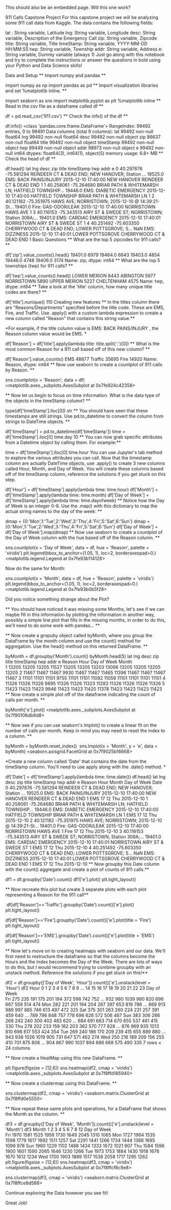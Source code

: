 This should also be an embedded page.  Will this one work?

911 Calls Capstone Project
For this capstone project we will be analyzing some 911 call data from Kaggle. The data contains the following fields:

lat : String variable, Latitude
lng: String variable, Longitude
desc: String variable, Description of the Emergency Call
zip: String variable, Zipcode
title: String variable, Title
timeStamp: String variable, YYYY-MM-DD HH:MM:SS
twp: String variable, Township
addr: String variable, Address
e: String variable, Dummy variable (always 1)
Just go along with this notebook and try to complete the instructions or answer the questions in bold using your Python and Data Science skills!

Data and Setup
** Import numpy and pandas **

import numpy as np
import pandas as pd
** Import visualization libraries and set %matplotlib inline. **

import seaborn as sns
import matplotlib.pyplot as plt
%matplotlib inline
** Read in the csv file as a dataframe called df **

df = pd.read_csv('911.csv')
** Check the info() of the df **

df.info()
<class 'pandas.core.frame.DataFrame'>
RangeIndex: 99492 entries, 0 to 99491
Data columns (total 9 columns):
lat          99492 non-null float64
lng          99492 non-null float64
desc         99492 non-null object
zip          86637 non-null float64
title        99492 non-null object
timeStamp    99492 non-null object
twp          99449 non-null object
addr         98973 non-null object
e            99492 non-null int64
dtypes: float64(3), int64(1), object(5)
memory usage: 6.8+ MB
** Check the head of df **

df.head()
lat	lng	desc	zip	title	timeStamp	twp	addr	e
0	40.297876	-75.581294	REINDEER CT & DEAD END; NEW HANOVER; Station ...	19525.0	EMS: BACK PAINS/INJURY	2015-12-10 17:40:00	NEW HANOVER	REINDEER CT & DEAD END	1
1	40.258061	-75.264680	BRIAR PATH & WHITEMARSH LN; HATFIELD TOWNSHIP...	19446.0	EMS: DIABETIC EMERGENCY	2015-12-10 17:40:00	HATFIELD TOWNSHIP	BRIAR PATH & WHITEMARSH LN	1
2	40.121182	-75.351975	HAWS AVE; NORRISTOWN; 2015-12-10 @ 14:39:21-St...	19401.0	Fire: GAS-ODOR/LEAK	2015-12-10 17:40:00	NORRISTOWN	HAWS AVE	1
3	40.116153	-75.343513	AIRY ST & SWEDE ST; NORRISTOWN; Station 308A;...	19401.0	EMS: CARDIAC EMERGENCY	2015-12-10 17:40:01	NORRISTOWN	AIRY ST & SWEDE ST	1
4	40.251492	-75.603350	CHERRYWOOD CT & DEAD END; LOWER POTTSGROVE; S...	NaN	EMS: DIZZINESS	2015-12-10 17:40:01	LOWER POTTSGROVE	CHERRYWOOD CT & DEAD END	1
Basic Questions
** What are the top 5 zipcodes for 911 calls? **

df['zip'].value_counts().head()
19401.0    6979
19464.0    6643
19403.0    4854
19446.0    4748
19406.0    3174
Name: zip, dtype: int64
** What are the top 5 townships (twp) for 911 calls? **

df['twp'].value_counts().head()
LOWER MERION    8443
ABINGTON        5977
NORRISTOWN      5890
UPPER MERION    5227
CHELTENHAM      4575
Name: twp, dtype: int64
** Take a look at the 'title' column, how many unique title codes are there? **

df['title'].nunique()
110
Creating new features
** In the titles column there are "Reasons/Departments" specified before the title code. These are EMS, Fire, and Traffic. Use .apply() with a custom lambda expression to create a new column called "Reason" that contains this string value.**

*For example, if the title column value is EMS: BACK PAINS/INJURY , the Reason column value would be EMS. *

df['Reason'] = df['title'].apply(lambda title: title.split(':')[0])
** What is the most common Reason for a 911 call based off of this new column? **

df['Reason'].value_counts()
EMS        48877
Traffic    35695
Fire       14920
Name: Reason, dtype: int64
** Now use seaborn to create a countplot of 911 calls by Reason. **

sns.countplot(x = 'Reason', data = df)
<matplotlib.axes._subplots.AxesSubplot at 0x7fe924c42358>

** Now let us begin to focus on time information. What is the data type of the objects in the timeStamp column? **

type(df['timeStamp'].iloc[0])
str
** You should have seen that these timestamps are still strings. Use pd.to_datetime to convert the column from strings to DateTime objects. **

df['timeStamp'] = pd.to_datetime(df['timeStamp'])
time = df['timeStamp'].iloc[0]
time.day
10
** You can now grab specific attributes from a Datetime object by calling them. For example:**

time = df['timeStamp'].iloc[0]
time.hour
You can use Jupyter's tab method to explore the various attributes you can call. Now that the timestamp column are actually DateTime objects, use .apply() to create 3 new columns called Hour, Month, and Day of Week. You will create these columns based off of the timeStamp column, reference the solutions if you get stuck on this step.

df['Hour'] = df['timeStamp'].apply(lambda time: time.hour)
df['Month'] = df['timeStamp'].apply(lambda time: time.month)
df['Day of Week'] = df['timeStamp'].apply(lambda time: time.dayofweek)
** Notice how the Day of Week is an integer 0-6. Use the .map() with this dictionary to map the actual string names to the day of the week: **

dmap = {0:'Mon',1:'Tue',2:'Wed',3:'Thu',4:'Fri',5:'Sat',6:'Sun'}
dmap = {0:'Mon',1:'Tue',2:'Wed',3:'Thu',4:'Fri',5:'Sat',6:'Sun'}
df['Day of Week'] = df['Day of Week'].map(dmap)
** Now use seaborn to create a countplot of the Day of Week column with the hue based off of the Reason column. **

sns.countplot(x = 'Day of Week', data = df, hue = 'Reason', palette = 'viridis')
plt.legend(bbox_to_anchor=(1.05, 1), loc=2, borderaxespad=0.)
<matplotlib.legend.Legend at 0x7fe93b114128>

Now do the same for Month:

sns.countplot(x = 'Month', data = df, hue = 'Reason', palette = 'viridis')
plt.legend(bbox_to_anchor=(1.05, 1), loc=2, borderaxespad=0.)
<matplotlib.legend.Legend at 0x7fe93b0b5f28>

Did you notice something strange about the Plot?

** You should have noticed it was missing some Months, let's see if we can maybe fill in this information by plotting the information in another way, possibly a simple line plot that fills in the missing months, in order to do this, we'll need to do some work with pandas... **

** Now create a gropuby object called byMonth, where you group the DataFrame by the month column and use the count() method for aggregation. Use the head() method on this returned DataFrame. **

byMonth = df.groupby('Month').count()
byMonth.head(5)
lat	lng	desc	zip	title	timeStamp	twp	addr	e	Reason	Hour	Day of Week
Month												
1	13205	13205	13205	11527	13205	13205	13203	13096	13205	13205	13205	13205
2	11467	11467	11467	9930	11467	11467	11465	11396	11467	11467	11467	11467
3	11101	11101	11101	9755	11101	11101	11092	11059	11101	11101	11101	11101
4	11326	11326	11326	9895	11326	11326	11323	11283	11326	11326	11326	11326
5	11423	11423	11423	9946	11423	11423	11420	11378	11423	11423	11423	11423
** Now create a simple plot off of the dataframe indicating the count of calls per month. **

byMonth['e'].plot()
<matplotlib.axes._subplots.AxesSubplot at 0x7f90106db6d8>

** Now see if you can use seaborn's lmplot() to create a linear fit on the number of calls per month. Keep in mind you may need to reset the index to a column. **

byMonth = byMonth.reset_index()
​
sns.lmplot(x = 'Month', y = 'e', data = byMonth)
<seaborn.axisgrid.FacetGrid at 0x7f9025b16668>

*Create a new column called 'Date' that contains the date from the timeStamp column. You'll need to use apply along with the .date() method. *

df['Date'] = df['timeStamp'].apply(lambda time: time.date())
df.head()
lat	lng	desc	zip	title	timeStamp	twp	addr	e	Reason	Hour	Month	Day of Week	Date
0	40.297876	-75.581294	REINDEER CT & DEAD END; NEW HANOVER; Station ...	19525.0	EMS: BACK PAINS/INJURY	2015-12-10 17:40:00	NEW HANOVER	REINDEER CT & DEAD END	1	EMS	17	12	Thu	2015-12-10
1	40.258061	-75.264680	BRIAR PATH & WHITEMARSH LN; HATFIELD TOWNSHIP...	19446.0	EMS: DIABETIC EMERGENCY	2015-12-10 17:40:00	HATFIELD TOWNSHIP	BRIAR PATH & WHITEMARSH LN	1	EMS	17	12	Thu	2015-12-10
2	40.121182	-75.351975	HAWS AVE; NORRISTOWN; 2015-12-10 @ 14:39:21-St...	19401.0	Fire: GAS-ODOR/LEAK	2015-12-10 17:40:00	NORRISTOWN	HAWS AVE	1	Fire	17	12	Thu	2015-12-10
3	40.116153	-75.343513	AIRY ST & SWEDE ST; NORRISTOWN; Station 308A;...	19401.0	EMS: CARDIAC EMERGENCY	2015-12-10 17:40:01	NORRISTOWN	AIRY ST & SWEDE ST	1	EMS	17	12	Thu	2015-12-10
4	40.251492	-75.603350	CHERRYWOOD CT & DEAD END; LOWER POTTSGROVE; S...	NaN	EMS: DIZZINESS	2015-12-10 17:40:01	LOWER POTTSGROVE	CHERRYWOOD CT & DEAD END	1	EMS	17	12	Thu	2015-12-10
** Now groupby this Date column with the count() aggregate and create a plot of counts of 911 calls.**

df1 = df.groupby('Date').count()
df1['e'].plot()
plt.tight_layout()

** Now recreate this plot but create 3 separate plots with each plot representing a Reason for the 911 call**

​
df[df['Reason']=='Traffic'].groupby('Date').count()['e'].plot()
plt.tight_layout()

df[df['Reason']=='Fire'].groupby('Date').count()['e'].plot(title = 'Fire')
plt.tight_layout()

df[df['Reason']=='EMS'].groupby('Date').count()['e'].plot(title = 'EMS')
plt.tight_layout()

** Now let's move on to creating heatmaps with seaborn and our data. We'll first need to restructure the dataframe so that the columns become the Hours and the Index becomes the Day of the Week. There are lots of ways to do this, but I would recommend trying to combine groupby with an unstack method. Reference the solutions if you get stuck on this!**

df2 = df.groupby(['Day of Week', 'Hour']).count()['e'].unstack(level = 'Hour')
df2
Hour	0	1	2	3	4	5	6	7	8	9	...	14	15	16	17	18	19	20	21	22	23
Day of Week																					
Fri	275	235	191	175	201	194	372	598	742	752	...	932	980	1039	980	820	696	667	559	514	474
Mon	282	221	201	194	204	267	397	653	819	786	...	869	913	989	997	885	746	613	497	472	325
Sat	375	301	263	260	224	231	257	391	459	640	...	789	796	848	757	778	696	628	572	506	467
Sun	383	306	286	268	242	240	300	402	483	620	...	684	691	663	714	670	655	537	461	415	330
Thu	278	202	233	159	182	203	362	570	777	828	...	876	969	935	1013	810	698	617	553	424	354
Tue	269	240	186	170	209	239	415	655	889	880	...	943	938	1026	1019	905	731	647	571	462	274
Wed	250	216	189	209	156	255	410	701	875	808	...	904	867	990	1037	894	686	668	575	490	335
7 rows × 24 columns

** Now create a HeatMap using this new DataFrame. **

plt.figure(figsize = (12,6))
sns.heatmap(df2, cmap = 'viridis')
<matplotlib.axes._subplots.AxesSubplot at 0x7f8ffd185940>

** Now create a clustermap using this DataFrame. **

sns.clustermap(df2, cmap = 'viridis')
<seaborn.matrix.ClusterGrid at 0x7f8ffd0e5550>

** Now repeat these same plots and operations, for a DataFrame that shows the Month as the column. **

df3 = df.groupby(['Day of Week', 'Month']).count()['e'].unstack(level = 'Month')
df3
Month	1	2	3	4	5	6	7	8	12
Day of Week									
Fri	1970	1581	1525	1958	1730	1649	2045	1310	1065
Mon	1727	1964	1535	1598	1779	1617	1692	1511	1257
Sat	2291	1441	1266	1734	1444	1388	1695	1099	978
Sun	1960	1229	1102	1488	1424	1333	1672	1021	907
Thu	1584	1596	1900	1601	1590	2065	1646	1230	1266
Tue	1973	1753	1884	1430	1918	1676	1670	1612	1234
Wed	1700	1903	1889	1517	1538	2058	1717	1295	1262
plt.figure(figsize = (12,6))
sns.heatmap(df3, cmap = 'viridis')
<matplotlib.axes._subplots.AxesSubplot at 0x7f8ffcf8c9e8>

sns.clustermap(df3, cmap = 'viridis')
<seaborn.matrix.ClusterGrid at 0x7f8ffce8d588>

Continue exploring the Data however you see fit!

Great Job!
